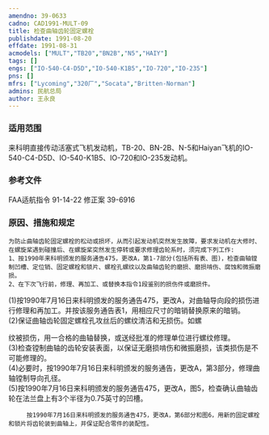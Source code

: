 ```yaml
---
amendno: 39-0633  
cadno: CAD1991-MULT-09  
title: 检查曲轴齿轮固定螺栓  
publishdate: 1991-08-20  
effdate: 1991-08-31  
acmodels: ["MULT","TB20","BN2B","N5","HAIY"]  
tags: []  
engs: ["IO-540-C4-D5D","IO-540-K1B5","IO-720","IO-235"]  
pns: []  
mfrs: ["Lycoming","320厂","Socata","Britten-Norman"]  
admins: 民航总局  
author: 王永良  
---
```

  
### 适用范围  
来科明直接传动活塞式飞机发动机，TB-20、BN-2B、N-5和Haiyan飞机的IO-540-C4-D5D、IO-540-K1B5、IO-720和IO-235发动机。  
  
<!--more-->  
### 参考文件  
  FAA适航指令 91-14-22 修正案 39-6916  
  
### 原因、措施和规定  
    为防止曲轴齿轮固定螺栓的松动或损坏，从而引起发动机突然发生故障，要求发动机在大修时、在螺旋桨遇到碰撞后、在螺旋桨突然发生停转或要求修理齿轮系时，须完成下列工作:  
    1、按1990年来科明颁发的服务通告475，更改A，第1-7部分(包括所有表、图)，检查曲轴镗制凹槽、定位销、固定螺栓和锁片、螺栓孔螺纹以及曲轴齿轮的磨损、磨损啃伤、腐蚀和微振磨损。  
    2、在下次飞行前，修理、再加工、或替换本指令1段鉴别的损伤件或磨损件。  
(1)按1990年7月16日来科明颁发的服务通告475，更改A，对曲轴导向段的损伤进行修理和再加工。并按该服务通告表1，用相应尺寸的暗销替换原来的暗销。  
      (2)保证曲轴齿轮固定螺栓孔攻丝后的螺纹清洁和无损伤。如螺  
      
纹被损伤，用一合格的曲轴替换，或送经批准的修理单位进行螺纹修理。  
      (3)检查镗制曲轴的齿轮安装表面，以保证无磨损啃伤和微振磨损，该类损伤是不可能修理的。  
(4)必要时，按1990年7月16日来科明颁发的服务通告，更改A，第3部分，修理曲轴镗制导向孔径。  
(5)按1990年7月16日来科明颁发的服务通告475，更改A，图5，检查确认曲轴齿轮在法兰盘上有3个半径为0.75英寸的凹槽。  
  
         按1990年7月16日来科明颁发的服务通告475，更改A，第6部分和图6，用新的固定螺栓和锁片将齿轮装到曲轴上，并保证配合零件的装配性。  

